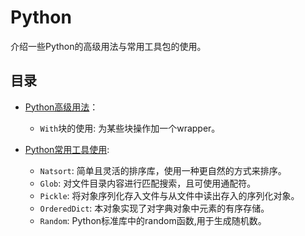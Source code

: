 # Python

介绍一些Python的高级用法与常用工具包的使用。

## 目录

- [Python高级用法](./advanced_usage.ipynb)：

  - `With`块的使用: 为某些块操作加一个wrapper。

- [Python常用工具使用](./tools_usage.ipynb):

  - `Natsort`: 简单且灵活的排序库，使用一种更自然的方式来排序。
  - `Glob`: 对文件目录内容进行匹配搜索，且可使用通配符。
  - `Pickle`: 将对象序列化存入文件与从文件中读出存入的序列化对象。
  - `OrderedDict`: 本对象实现了对字典对象中元素的有序存储。
  - `Random`: Python标准库中的random函数,用于生成随机数。